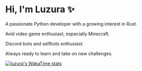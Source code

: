 # Hi, I'm Luzura ✨

A passionate Python developer with a growing interest in Rust.

Avid video game enthusiast, especially Minecraft.

Discord bots and selfbots enthusiast.

Always ready to learn and take on new challenges.

[![luzura's WakaTime stats](https://github-readme-stats.vercel.app/api/wakatime?username=luzura)](https://github.com/anuraghazra/github-readme-stats)
